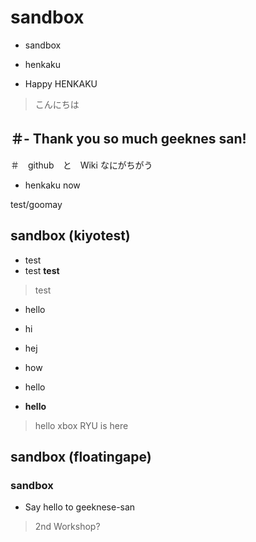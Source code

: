 # sandbox

- sandbox

- henkaku

- Happy HENKAKU

> こんにちは

＃- Thank you so much geeknes san!
 - 
 ＃　github　と　Wiki なにがちがう

- henkaku now

test/goomay

## sandbox (kiyotest)
- test
- test
**test**
> test
- hello
- hi
- hej
- how

- hello
- **hello**
> hello
xbox
RYU is here

## sandbox (floatingape)
### sandbox
- Say hello to geeknese-san
> 2nd Workshop?
